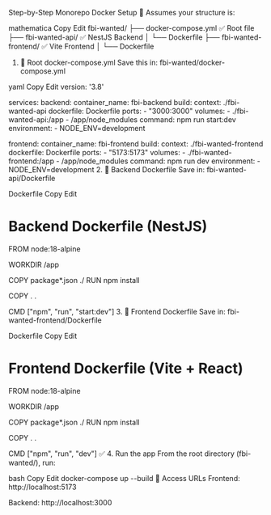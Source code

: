  Step-by-Step Monorepo Docker Setup
📁 Assumes your structure is:

mathematica
Copy
Edit
fbi-wanted/
├── docker-compose.yml        ✅ Root file
├── fbi-wanted-api/           ✅ NestJS Backend
│   └── Dockerfile
├── fbi-wanted-frontend/      ✅ Vite Frontend
│   └── Dockerfile
1. 🐳 Root docker-compose.yml
Save this in: fbi-wanted/docker-compose.yml

yaml
Copy
Edit
version: '3.8'

services:
  backend:
    container_name: fbi-backend
    build:
      context: ./fbi-wanted-api
      dockerfile: Dockerfile
    ports:
      - "3000:3000"
    volumes:
      - ./fbi-wanted-api:/app
      - /app/node_modules
    command: npm run start:dev
    environment:
      - NODE_ENV=development

  frontend:
    container_name: fbi-frontend
    build:
      context: ./fbi-wanted-frontend
      dockerfile: Dockerfile
    ports:
      - "5173:5173"
    volumes:
      - ./fbi-wanted-frontend:/app
      - /app/node_modules
    command: npm run dev
    environment:
      - NODE_ENV=development
2. 🐳 Backend Dockerfile
Save in: fbi-wanted-api/Dockerfile

Dockerfile
Copy
Edit
# Backend Dockerfile (NestJS)
FROM node:18-alpine

WORKDIR /app

COPY package*.json ./
RUN npm install

COPY . .

CMD ["npm", "run", "start:dev"]
3. 🐳 Frontend Dockerfile
Save in: fbi-wanted-frontend/Dockerfile

Dockerfile
Copy
Edit
# Frontend Dockerfile (Vite + React)
FROM node:18-alpine

WORKDIR /app

COPY package*.json ./
RUN npm install

COPY . .

CMD ["npm", "run", "dev"]
✅ 4. Run the app
From the root directory (fbi-wanted/), run:

bash
Copy
Edit
docker-compose up --build
🔗 Access URLs
Frontend: http://localhost:5173

Backend: http://localhost:3000

